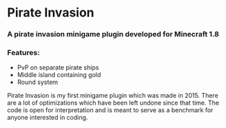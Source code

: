 # Pirate Invasion
### A pirate invasion minigame plugin developed for Minecraft 1.8

### Features:
* PvP on separate pirate ships
* Middle island containing gold
* Round system

Pirate Invasion is my first minigame plugin which was made in 2015. There are a lot of optimizations which have been left undone since that time. The code is open for interpretation and is meant to serve as a benchmark for anyone interested in coding.
